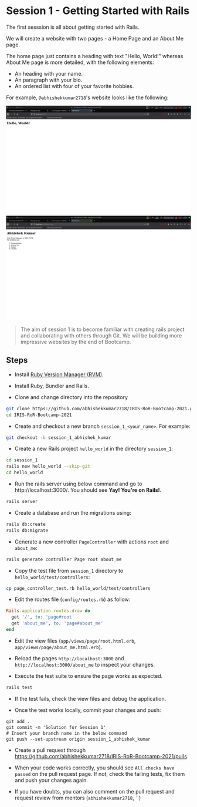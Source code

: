 # Session 1 - Getting Started with Rails

The first sesssion is all about getting started with Rails.

We will create a website with two pages - a Home Page and an About Me
page.

The home page just contains a heading with text "Hello, World!" whereas
About Me page is more detailed, with the following elements:
- An heading with your name.
- An paragraph with your bio.
- An ordered list with four of your favorite hobbies.

For example, `@abhishekkumar2718`'s website looks like the following:

![@abhishekkumar2718's Home Page](screenshots/abhishek_kumar_home_page.png)

![@abhishekkumar2718's About Me Page](screenshots/abhishek_kumar_about_me.png)

> The aim of session 1 is to become familiar with creating rails project
> and collaborating with others through Git. We will be building more
> impressive websites by the end of Bootcamp.

## Steps

- Install [Ruby Version Manager (RVM)]().

- Install Ruby, Bundler and Rails.

- Clone and change directory into the repository

```bash
git clone https://github.com/abhishekkumar2718/IRIS-RoR-Bootcamp-2021.git
cd IRIS-RoR-Bootcamp-2021
```

- Create and checkout a new branch `session_1_<your_name>`. For example:

```bash
git checkout -b session_1_abhishek_kumar
```

- Create a new Rails project `hello_world` in the directory `session_1`:

```bash
cd session_1
rails new hello_world --skip-git
cd hello_world
```

- Run the rails server using below command and go to http://localhost:3000/. 
You should see **Yay! You're on Rails!**.

```bash
rails server
```

- Create a database and run the migrations using:

```bash
rails db:create
rails db:migrate
```

- Generate a new controller `PageController` with actions `root` and
  `about_me`:

```bash
rails generate controller Page root about_me
```

- Copy the test file from `session_1` directory to
  `hello_world/test/controllers`:

```bash
cp page_controller_test.rb hello_world/test/controllers
```

- Edit the routes file (`config/routes.rb`) as follow:

```ruby
Rails.application.routes.draw do
  get '/', to: 'page#root'
  get 'about_me', to: 'page#about_me'
end
```

- Edit the view files (`app/views/page/root.html.erb`,
  `app/views/page/about_me.html.erb`).

- Reload the pages `http://localhost:3000` and
  `http://localhost:3000/about_me` to inspect your changes.

- Execute the test suite to ensure the page works as expected.

```bash
rails test
```

- If the test fails, check the view files and debug the application.

- Once the test works locally, commit your changes and push:

```
git add .
git commit -m 'Solution for Session 1'
# Insert your branch name in the below command
git push --set-upstream origin session_1_abhishek_kumar 
```

- Create a pull request through https://github.com/abhishekkumar2718/IRIS-RoR-Bootcamp-2021/pulls.

- When your code works correctly, you should see `All checks have
  passed` on the pull request page. If not, check the failing tests, fix
  them and push your changes again.

- If you have doubts, you can also comment on the pull request and
  request review from mentors (`abhishekkumar2718`, ``)

